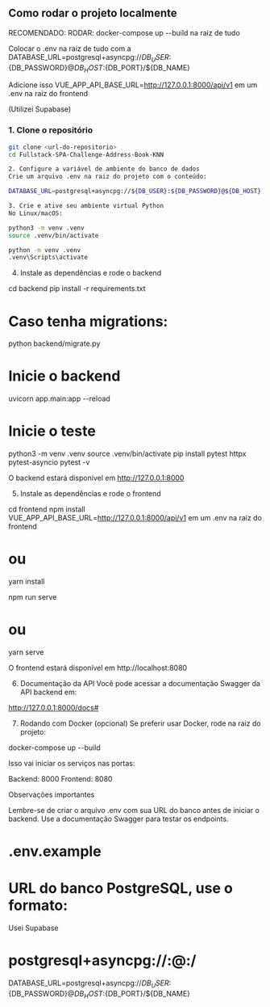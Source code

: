 ## Como rodar o projeto localmente

RECOMENDADO:
RODAR: docker-compose up --build na raiz de tudo

Colocar o .env na raiz de tudo com a
DATABASE_URL=postgresql+asyncpg://${DB_USER}:${DB_PASSWORD}@${DB_HOST}:${DB_PORT}/${DB_NAME}

Adicione isso VUE_APP_API_BASE_URL=http://127.0.0.1:8000/api/v1 em um .env na raiz do frontend

(Utilizei Supabase)

### 1. Clone o repositório

```bash
git clone <url-do-repositorio>
cd Fullstack-SPA-Challenge-Address-Book-KNN

2. Configure a variável de ambiente do banco de dados
Crie um arquivo .env na raiz do projeto com o conteúdo:

DATABASE_URL=postgresql+asyncpg://${DB_USER}:${DB_PASSWORD}@${DB_HOST}:${DB_PORT}/${DB_NAME}

3. Crie e ative seu ambiente virtual Python
No Linux/macOS:

python3 -m venv .venv
source .venv/bin/activate

python -m venv .venv
.venv\Scripts\activate
```

4. Instale as dependências e rode o backend

cd backend
pip install -r requirements.txt

# Caso tenha migrations:

python backend/migrate.py

# Inicie o backend

uvicorn app.main:app --reload

# Inicie o teste

python3 -m venv .venv
source .venv/bin/activate
pip install pytest httpx pytest-asyncio
pytest -v

O backend estará disponível em http://127.0.0.1:8000

5. Instale as dependências e rode o frontend

cd frontend
npm install
VUE_APP_API_BASE_URL=http://127.0.0.1:8000/api/v1 em um .env na raiz do frontend

# ou

yarn install

npm run serve

# ou

yarn serve

O frontend estará disponível em http://localhost:8080

6. Documentação da API
   Você pode acessar a documentação Swagger da API backend em:

http://127.0.0.1:8000/docs#

7. Rodando com Docker (opcional)
   Se preferir usar Docker, rode na raiz do projeto:

docker-compose up --build

Isso vai iniciar os serviços nas portas:

Backend: 8000
Frontend: 8080

Observações importantes

Lembre-se de criar o arquivo .env com sua URL do banco antes de iniciar o backend.
Use a documentação Swagger para testar os endpoints.

# .env.example

# URL do banco PostgreSQL, use o formato:

Usei Supabase

# postgresql+asyncpg://<usuario>:<senha>@<host>:<porta>/<database>

DATABASE_URL=postgresql+asyncpg://${DB_USER}:${DB_PASSWORD}@${DB_HOST}:${DB_PORT}/${DB_NAME}
